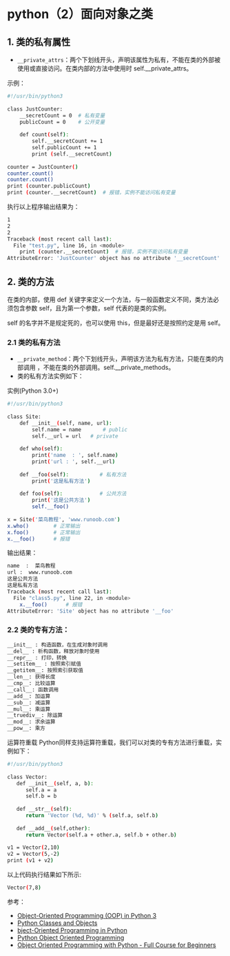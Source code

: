 #  python（2）面向对象之类


## 1. 类的私有属性

 - `__private_attrs`：两个下划线开头，声明该属性为私有，不能在类的外部被使用或直接访问。在类内部的方法中使用时 self.__private_attrs。

示例：

```bash
#!/usr/bin/python3
 
class JustCounter:
    __secretCount = 0  # 私有变量
    publicCount = 0    # 公开变量
 
    def count(self):
        self.__secretCount += 1
        self.publicCount += 1
        print (self.__secretCount)
 
counter = JustCounter()
counter.count()
counter.count()
print (counter.publicCount)
print (counter.__secretCount)  # 报错，实例不能访问私有变量
```
执行以上程序输出结果为：

```bash
1
2
2
Traceback (most recent call last):
  File "test.py", line 16, in <module>
    print (counter.__secretCount)  # 报错，实例不能访问私有变量
AttributeError: 'JustCounter' object has no attribute '__secretCount'
```

## 2. 类的方法
在类的内部，使用 def 关键字来定义一个方法，与一般函数定义不同，类方法必须包含参数 self，且为第一个参数，self 代表的是类的实例。

self 的名字并不是规定死的，也可以使用 this，但是最好还是按照约定是用 self。

### 2.1 类的私有方法

 - `__private_method`：两个下划线开头，声明该方法为私有方法，只能在类的内部调用 ，不能在类的外部调用。self.__private_methods。
 - 类的私有方法实例如下：

实例(Python 3.0+)

```bash
#!/usr/bin/python3
 
class Site:
    def __init__(self, name, url):
        self.name = name       # public
        self.__url = url   # private
 
    def who(self):
        print('name  : ', self.name)
        print('url : ', self.__url)
 
    def __foo(self):          # 私有方法
        print('这是私有方法')
 
    def foo(self):            # 公共方法
        print('这是公共方法')
        self.__foo()
 
x = Site('菜鸟教程', 'www.runoob.com')
x.who()        # 正常输出
x.foo()        # 正常输出
x.__foo()      # 报错
```
输出结果：

```bash
name  :  菜鸟教程
url :  www.runoob.com
这是公共方法
这是私有方法
Traceback (most recent call last):
  File "class5.py", line 22, in <module>
    x.__foo()      # 报错
AttributeError: 'Site' object has no attribute '__foo'
```
### 2.2 类的专有方法：

```bash
__init__ : 构造函数，在生成对象时调用
__del__ : 析构函数，释放对象时使用
__repr__ : 打印，转换
__setitem__ : 按照索引赋值
__getitem__: 按照索引获取值
__len__: 获得长度
__cmp__: 比较运算
__call__: 函数调用
__add__: 加运算
__sub__: 减运算
__mul__: 乘运算
__truediv__: 除运算
__mod__: 求余运算
__pow__: 乘方
```

运算符重载
Python同样支持运算符重载，我们可以对类的专有方法进行重载，实例如下：

```bash
#!/usr/bin/python3
 
class Vector:
   def __init__(self, a, b):
      self.a = a
      self.b = b
 
   def __str__(self):
      return 'Vector (%d, %d)' % (self.a, self.b)
   
   def __add__(self,other):
      return Vector(self.a + other.a, self.b + other.b)
 
v1 = Vector(2,10)
v2 = Vector(5,-2)
print (v1 + v2)
```
以上代码执行结果如下所示:

```bash
Vector(7,8)
```
参考：

 - [Object-Oriented Programming (OOP) in Python 3](https://realpython.com/python3-object-oriented-programming/)
 - [Python Classes and Objects](https://www.w3schools.com/python/python_classes.asp)
 - [bject-Oriented Programming in Python](https://www.freecodecamp.org/news/object-oriented-programming-in-python/)
 - [Python Object Oriented Programming](https://www.programiz.com/python-programming/object-oriented-programming)
 - [Object Oriented Programming with Python - Full Course for Beginners](https://www.youtube.com/watch?v=Ej_02ICOIgs)
